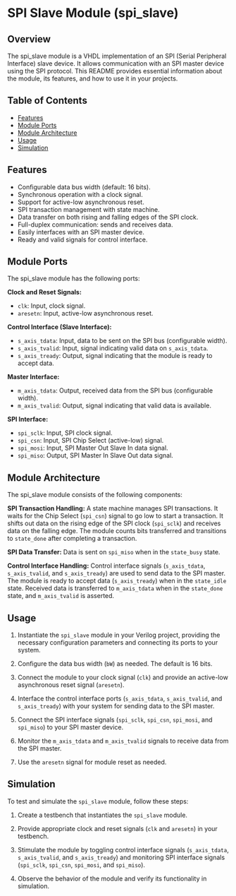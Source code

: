 # SPI Slave Module (spi_slave)

## Overview
The spi_slave module is a VHDL implementation of an SPI (Serial Peripheral Interface) slave device. It allows communication with an SPI master device using the SPI protocol. This README provides essential information about the module, its features, and how to use it in your projects.

## Table of Contents
- [Features](#features)
- [Module Ports](#module-ports)
- [Module Architecture](#module-architecture)
- [Usage](#usage)
- [Simulation](#simulation)

## Features
- Configurable data bus width (default: 16 bits).
- Synchronous operation with a clock signal.
- Support for active-low asynchronous reset.
- SPI transaction management with state machine.
- Data transfer on both rising and falling edges of the SPI clock.
- Full-duplex communication: sends and receives data.
- Easily interfaces with an SPI master device.
- Ready and valid signals for control interface.

## Module Ports
The spi_slave module has the following ports:

**Clock and Reset Signals:**
- `clk`: Input, clock signal.
- `aresetn`: Input, active-low asynchronous reset.

**Control Interface (Slave Interface):**
- `s_axis_tdata`: Input, data to be sent on the SPI bus (configurable width).
- `s_axis_tvalid`: Input, signal indicating valid data on `s_axis_tdata`.
- `s_axis_tready`: Output, signal indicating that the module is ready to accept data.

**Master Interface:**
- `m_axis_tdata`: Output, received data from the SPI bus (configurable width).
- `m_axis_tvalid`: Output, signal indicating that valid data is available.

**SPI Interface:**
- `spi_sclk`: Input, SPI clock signal.
- `spi_csn`: Input, SPI Chip Select (active-low) signal.
- `spi_mosi`: Input, SPI Master Out Slave In data signal.
- `spi_miso`: Output, SPI Master In Slave Out data signal.

## Module Architecture
The spi_slave module consists of the following components:

**SPI Transaction Handling:** A state machine manages SPI transactions. It waits for the Chip Select (`spi_csn`) signal to go low to start a transaction. It shifts out data on the rising edge of the SPI clock (`spi_sclk`) and receives data on the falling edge. The module counts bits transferred and transitions to `state_done` after completing a transaction.

**SPI Data Transfer:** Data is sent on `spi_miso` when in the `state_busy` state.

**Control Interface Handling:** Control interface signals (`s_axis_tdata`, `s_axis_tvalid`, and `s_axis_tready`) are used to send data to the SPI master. The module is ready to accept data (`s_axis_tready`) when in the `state_idle` state. Received data is transferred to `m_axis_tdata` when in the `state_done` state, and `m_axis_tvalid` is asserted.

## Usage
1. Instantiate the `spi_slave` module in your Verilog project, providing the necessary configuration parameters and connecting its ports to your system.

2. Configure the data bus width (`bW`) as needed. The default is 16 bits.

3. Connect the module to your clock signal (`clk`) and provide an active-low asynchronous reset signal (`aresetn`).

4. Interface the control interface ports (`s_axis_tdata`, `s_axis_tvalid`, and `s_axis_tready`) with your system for sending data to the SPI master.

5. Connect the SPI interface signals (`spi_sclk`, `spi_csn`, `spi_mosi`, and `spi_miso`) to your SPI master device.

6. Monitor the `m_axis_tdata` and `m_axis_tvalid` signals to receive data from the SPI master.

7. Use the `aresetn` signal for module reset as needed.

## Simulation
To test and simulate the `spi_slave` module, follow these steps:

1. Create a testbench that instantiates the `spi_slave` module.

2. Provide appropriate clock and reset signals (`clk` and `aresetn`) in your testbench.

3. Stimulate the module by toggling control interface signals (`s_axis_tdata`, `s_axis_tvalid`, and `s_axis_tready`) and monitoring SPI interface signals (`spi_sclk`, `spi_csn`, `spi_mosi`, and `spi_miso`).

4. Observe the behavior of the module and verify its functionality in simulation.

